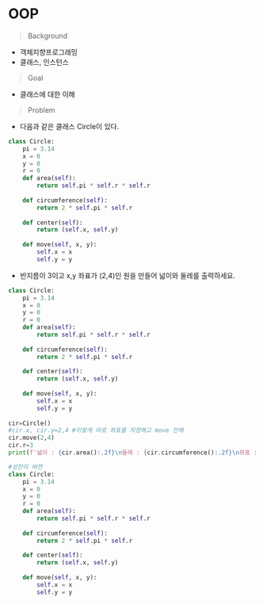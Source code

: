 # OOP

> Background

- 객체지향프로그래밍
- 클래스, 인스턴스

> Goal

- 클래스에 대한 이해

> Problem

- 다음과 같은 클래스 Circle이 있다.

```python
class Circle:
    pi = 3.14
    x = 0
    y = 0
    r = 0
    def area(self):
        return self.pi * self.r * self.r
    
    def circumference(self):
        return 2 * self.pi * self.r
    
    def center(self):
        return (self.x, self.y)
    
    def move(self, x, y):
        self.x = x
        self.y = y
```

- 반지름이 3이고 x,y 좌표가 (2,4)인 원을 만들어 넓이와 둘레를 출력하세요.

```python
class Circle:
    pi = 3.14
    x = 0
    y = 0
    r = 0
    def area(self):
        return self.pi * self.r * self.r
    
    def circumference(self):
        return 2 * self.pi * self.r
    
    def center(self):
        return (self.x, self.y)
    
    def move(self, x, y):
        self.x = x
        self.y = y
        
cir=Circle()
#cir.x, cir.y=2,4 #이렇게 따로 좌표를 지정해고 move 안에 
cir.move(2,4)
cir.r=3
print(f'넓이 : {cir.area():.2f}\n둘레 : {cir.circumference():.2f}\n좌표 : {cir.center()}')
```

```python
#성진이 버전
class Circle:
    pi = 3.14
    x = 0
    y = 0
    r = 0
    def area(self):
        return self.pi * self.r * self.r
    
    def circumference(self):
        return 2 * self.pi * self.r
    
    def center(self):
        return (self.x, self.y)
    
    def move(self, x, y):
        self.x = x
        self.y = y
```



